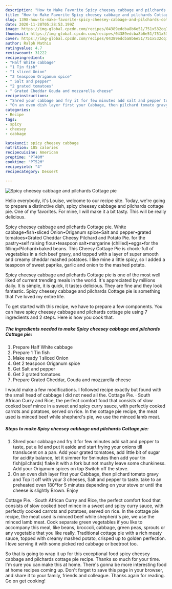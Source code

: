 ```yaml
---
description: "How to Make Favorite Spicy cheesey cabbage and pilchards Cottage pie"
title: "How to Make Favorite Spicy cheesey cabbage and pilchards Cottage pie"
slug: 1398-how-to-make-favorite-spicy-cheesey-cabbage-and-pilchards-cottage-pie
date: 2020-11-28T05:28:53.199Z
image: https://img-global.cpcdn.com/recipes/04389edcba8b6e51/751x532cq70/spicy-cheesey-cabbage-and-pilchards-cottage-pie-recipe-main-photo.jpg
thumbnail: https://img-global.cpcdn.com/recipes/04389edcba8b6e51/751x532cq70/spicy-cheesey-cabbage-and-pilchards-cottage-pie-recipe-main-photo.jpg
cover: https://img-global.cpcdn.com/recipes/04389edcba8b6e51/751x532cq70/spicy-cheesey-cabbage-and-pilchards-cottage-pie-recipe-main-photo.jpg
author: Ralph Mathis
ratingvalue: 4.7
reviewcount: 31222
recipeingredient:
- "Half White cabbage"
- "1 Tin fish"
- "1 sliced Onion"
- "2 teaspoon Origanum spice"
- " Salt and pepper"
- "2 grated tomatoes"
- " Grated Cheddar Gouda and mozzarella cheese"
recipeinstructions:
- "Shred your cabbage and fry it for few minutes add salt and pepper to taste, put a lid and put it aside and start frying your onions till translucent on a pan. Add your grated tomatoes, add little bit of sugar for acidity balance, let it simmer for 5minutes then add your tin fish(pilchards) flake it with a fork but not mushy leave some chunkiness. Add your Origanum spices on top Switch off the stove."
- "On an oven dish layer first your Cabbage, then pilchard tomato gravy and Top it off with your 3 cheeses, Salt and pepper to taste..take to an preheated oven 180°for 5 minutes depending on your stove or until the cheese is slightly Brown. Enjoy"
categories:
- Recipe
tags:
- spicy
- cheesey
- cabbage

katakunci: spicy cheesey cabbage 
nutrition: 185 calories
recipecuisine: American
preptime: "PT40M"
cooktime: "PT52M"
recipeyield: "4"
recipecategory: Dessert

---
```



![Spicy cheesey cabbage and pilchards Cottage pie](https://img-global.cpcdn.com/recipes/04389edcba8b6e51/751x532cq70/spicy-cheesey-cabbage-and-pilchards-cottage-pie-recipe-main-photo.jpg)

Hello everybody, it's Louise, welcome to our recipe site. Today, we're going to prepare a distinctive dish, spicy cheesey cabbage and pilchards cottage pie. One of my favorites. For mine, I will make it a bit tasty. This will be really delicious.

Spicy cheesey cabbage and pilchards Cottage pie. White cabbage•fish•sliced Onion•Origanum spice•Salt and pepper•grated tomatoes•Grated Cheddar Cheesy Pilchard and Potato Pie. for the pastry•self raising flour•teaspoon salt•margarine (chilled)•eggs•for the filling•Pilchard•baked beans. This Cheesy Cottage Pie is chock-full of vegetables in a rich beef gravy, and topped with a layer of super smooth and creamy cheddar mashed potatoes. I like mine a little spicy, so I added a teaspoon of sweet paprika, garlic and onion to the mashed potato.

Spicy cheesey cabbage and pilchards Cottage pie is one of the most well liked of current trending meals in the world. It's appreciated by millions daily. It is simple, it is quick, it tastes delicious. They are fine and they look fantastic. Spicy cheesey cabbage and pilchards Cottage pie is something that I've loved my entire life.


To get started with this recipe, we have to prepare a few components. You can have spicy cheesey cabbage and pilchards cottage pie using 7 ingredients and 2 steps. Here is how you cook that.

<!--inarticleads1-->

##### The ingredients needed to make Spicy cheesey cabbage and pilchards Cottage pie:

1. Prepare Half White cabbage
1. Prepare 1 Tin fish
1. Make ready 1 sliced Onion
1. Get 2 teaspoon Origanum spice
1. Get  Salt and pepper
1. Get 2 grated tomatoes
1. Prepare  Grated Cheddar, Gouda and mozzarella cheese


I would make a few modifications. I followed recipe exactly but found with the small head of cabbage I did not need all the. Cottage Pie. · South African Curry and Rice, the perfect comfort food that consists of slow cooked beef mince in a sweet and spicy curry sauce, with perfectly cooked carrots and potatoes, served on rice. In the cottage pie recipe, the meat used is minced beef while shepherd&#39;s pie, we use the minced lamb meat. 

<!--inarticleads2-->

##### Steps to make Spicy cheesey cabbage and pilchards Cottage pie:

1. Shred your cabbage and fry it for few minutes add salt and pepper to taste, put a lid and put it aside and start frying your onions till translucent on a pan. Add your grated tomatoes, add little bit of sugar for acidity balance, let it simmer for 5minutes then add your tin fish(pilchards) flake it with a fork but not mushy leave some chunkiness. Add your Origanum spices on top Switch off the stove.
1. On an oven dish layer first your Cabbage, then pilchard tomato gravy and Top it off with your 3 cheeses, Salt and pepper to taste..take to an preheated oven 180°for 5 minutes depending on your stove or until the cheese is slightly Brown. Enjoy


Cottage Pie. · South African Curry and Rice, the perfect comfort food that consists of slow cooked beef mince in a sweet and spicy curry sauce, with perfectly cooked carrots and potatoes, served on rice. In the cottage pie recipe, the meat used is minced beef while shepherd&#39;s pie, we use the minced lamb meat. Cook separate green vegetables if you like to accompany this meal, like beans, broccoli, cabbage, green peas, sprouts or any vegetable that you like really. Traditional cottage pie with a rich meaty sauce, topped with creamy mashed potato, crisped up to golden perfection. I love serving it with some picked red cabbage or beetroot too. 

So that is going to wrap it up for this exceptional food spicy cheesey cabbage and pilchards cottage pie recipe. Thanks so much for your time. I'm sure you can make this at home. There's gonna be more interesting food at home recipes coming up. Don't forget to save this page in your browser, and share it to your family, friends and colleague. Thanks again for reading. Go on get cooking!
